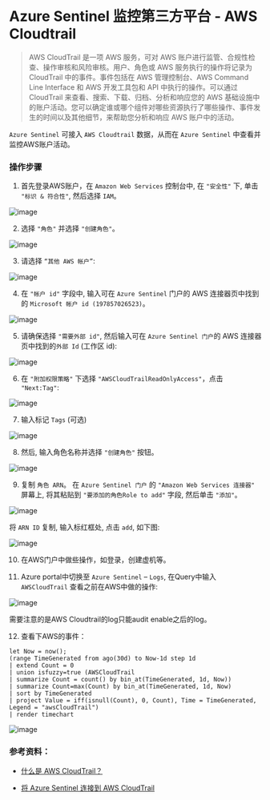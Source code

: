 # Azure Sentinel 监控第三方平台 - AWS Cloudtrail

> AWS CloudTrail 是一项 AWS 服务，可对 AWS 账户进行监管、合规性检查、操作审核和风险审核。用户、角色或 AWS 服务执行的操作将记录为 CloudTrail 中的事件。事件包括在 AWS 管理控制台、AWS Command Line Interface 和 AWS 开发工具包和 API 中执行的操作。可以通过CloudTrail 来查看、搜索、下载、归档、分析和响应您的 AWS 基础设施中的账户活动。您可以确定谁或哪个组件对哪些资源执行了哪些操作、事件发生的时间以及其他细节，来帮助您分析和响应 AWS 账户中的活动。

`Azure Sentinel` 可接入 `AWS Cloudtrail` 数据，从而在 `Azure Sentinel` 中查看并监控AWS账户活动。

### 操作步骤

1. 首先登录AWS账户，在 `Amazon Web Services` 控制台中, 在 `"安全性"` 下, 单击 `"标识 & 符合性"`, 然后选择 `IAM`。

![image](./images/AWSCloudtrail/01.png)

2. 选择 `"角色"` 并选择 `"创建角色"`。

![image](./images/AWSCloudtrail/02.png)

3. 请选择 `“其他 AWS 帐户”`:

![image](./images/AWSCloudtrail/03.png)

4. 在 `"帐户 id"` 字段中, 输入可在 `Azure Sentinel` 门户的 AWS 连接器页中找到的 `Microsoft 帐户 id (197857026523)`。

![image](./images/AWSCloudtrail/04.png)

5. 请确保选择 `"需要外部 id"`, 然后输入可在 `Azure Sentinel 门户`的 AWS 连接器页中找到的`外部 Id` (工作区 id):

![image](./images/AWSCloudtrail/05.png)

6. 在 `"附加权限策略"` 下选择 `"AWSCloudTrailReadOnlyAccess"`，点击 `"Next:Tag"`:
 
![image](./images/AWSCloudtrail/06.png)

7. 输入标记 `Tags` (可选)

![image](./images/AWSCloudtrail/07.png)

8. 然后, 输入角色名称并选择 `"创建角色"` 按钮。
 
![image](./images/AWSCloudtrail/08.png)

9. 复制 `角色 ARN`。 在 `Azure Sentinel 门户` 的 `"Amazon Web Services 连接器"` 屏幕上, 将其粘贴到 `"要添加的角色Role to add"` 字段, 然后单击 `"添加"`。

![image](./images/AWSCloudtrail/09.png)

将 `ARN ID` 复制, 输入标红框处, 点击 `add`, 如下图:

![image](./images/AWSCloudtrail/10.png)

10. 在AWS门户中做些操作，如登录，创建虚机等。

11. Azure portal中切换至 `Azure Sentinel` – `Logs`, 在Query中输入 `AWSCloudTrail` 查看之前在AWS中做的操作:

![image](./images/AWSCloudtrail/11.png)

需要注意的是AWS Cloudtrail的log只能audit enable之后的log。

12. 查看下AWS的事件：

```shell
let Now = now();
(range TimeGenerated from ago(30d) to Now-1d step 1d
| extend Count = 0
| union isfuzzy=true (AWSCloudTrail
| summarize Count = count() by bin_at(TimeGenerated, 1d, Now))
| summarize Count=max(Count) by bin_at(TimeGenerated, 1d, Now)
| sort by TimeGenerated
| project Value = iff(isnull(Count), 0, Count), Time = TimeGenerated, Legend = "awsCloudTrail")
| render timechart
```
![image](./images/AWSCloudtrail/12.png)




### 参考资料：
- [什么是 AWS CloudTrail？](https://docs.aws.amazon.com/zh_cn/awscloudtrail/latest/userguide/cloudtrail-user-guide.html)

- [将 Azure Sentinel 连接到 AWS CloudTrail](https://docs.microsoft.com/zh-cn/azure/sentinel/connect-aws)
